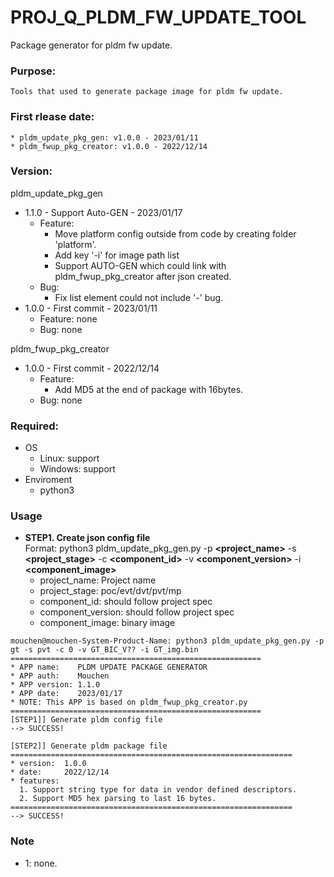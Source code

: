 # PROJ_Q_PLDM_FW_UPDATE_TOOL
Package generator for pldm fw update.

### Purpose:
    Tools that used to generate package image for pldm fw update.

### First rlease date:
    * pldm_update_pkg_gen: v1.0.0 - 2023/01/11
    * pldm_fwup_pkg_creator: v1.0.0 - 2022/12/14

### Version:
pldm_update_pkg_gen
- 1.1.0 - Support Auto-GEN - 2023/01/17
  - Feature:
  	- Move platform config outside from code by creating folder 'platform'.
	- Add key '-i' for image path list
	- Support AUTO-GEN which could link with pldm_fwup_pkg_creator after json created.
  - Bug:
  	- Fix list element could not include '-' bug.
- 1.0.0 - First commit - 2023/01/11
  - Feature: none
  - Bug: none

pldm_fwup_pkg_creator
- 1.0.0 - First commit - 2022/12/14
  - Feature:
  	- Add MD5 at the end of package with 16bytes.
  - Bug: none

### Required:
- OS
  - Linux: support
  - Windows: support
- Enviroment
  - python3

### Usage
  - **STEP1. Create json config file**\
  Format: python3 pldm_update_pkg_gen.py -p **<project_name>** -s **<project_stage>** -c **<component_id>** -v **<component_version>** -i **<component_image>**
    - project_name: Project name
    - project_stage: poc/evt/dvt/pvt/mp
    - component_id: should follow project spec
    - component_version: should follow project spec
    - component_image: binary image
```
mouchen@mouchen-System-Product-Name: python3 pldm_update_pkg_gen.py -p gt -s pvt -c 0 -v GT_BIC_V?? -i GT_img.bin
========================================================
* APP name:    PLDM UPDATE PACKAGE GENERATOR
* APP auth:    Mouchen
* APP version: 1.1.0
* APP date:    2023/01/17
* NOTE: This APP is based on pldm_fwup_pkg_creator.py
========================================================
[STEP1]] Generate pldm config file
--> SUCCESS!

[STEP2]] Generate pldm package file
===============================================================
* version:  1.0.0
* date:     2022/12/14
* features:
  1. Support string type for data in vendor defined descriptors.
  2. Support MD5 hex parsing to last 16 bytes.
===============================================================
--> SUCCESS!
```

### Note
- 1: none.

